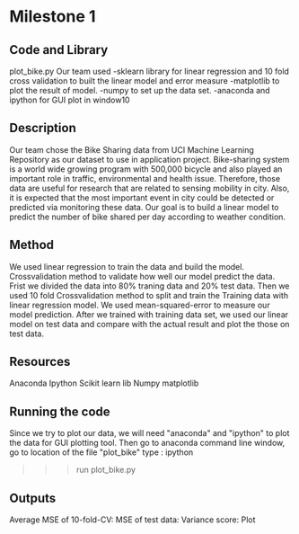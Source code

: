 Milestone 1
===========

Code and Library
-------
plot_bike.py
Our team used 
-sklearn library for linear regression and 10 fold cross validation to built the linear model and error measure
-matplotlib to plot the result of model.
-numpy to set up the data set.
-anaconda and ipython for GUI plot in window10

Description
------------

Our team chose the Bike Sharing data from UCI Machine Learning Repository as our dataset to use in application project. Bike-sharing system is a world wide growing program with 500,000 bicycle and also played an important role in traffic, environmental and health issue. Therefore, those data are useful for research that are related to sensing mobility in city. Also, it is expected that the most important event in city could be detected or predicted via monitoring these data.
Our goal is to build a linear model to predict the number of bike shared per day according to weather condition.

Method
--------
We used linear regression to train the data and build the model. Crossvalidation method to validate how well our model predict the data. Frist we divided the data into 80% traning data and 20% test data. Then we used 10 fold Crossvalidation method to split and train the Training data with linear regression model. We used mean-squared-error to measure our model prediction. After we trained with training data set, we used our linear model on test data and compare with the actual result and plot the those on test data.

Resources
------------
Anaconda
Ipython
Scikit learn lib
Numpy
matplotlib

Running the code
----------------
Since we try to plot our data, we will need "anaconda" and "ipython" to plot the data for GUI plotting tool.
Then go to anaconda command line window, go to location of the file "plot_bike"
type : ipython
>>> run plot_bike.py

Outputs 
----------
Average MSE of 10-fold-CV:
MSE of test data:
Variance score:
Plot

